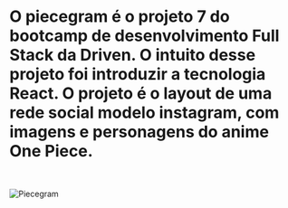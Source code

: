 <h1>O piecegram é o projeto 7 do bootcamp de desenvolvimento Full Stack da Driven. O intuito desse projeto foi introduzir a tecnologia React. O projeto é o layout de uma rede social modelo instagram, com imagens e personagens do anime One Piece.</h1>

<br/>

![Piecegram](https://user-images.githubusercontent.com/43351064/190838624-aa4146bc-4fb8-46b0-87e4-2d408faa71c6.png)
